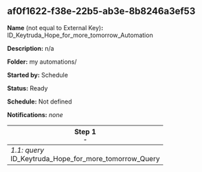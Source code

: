## af0f1622-f38e-22b5-ab3e-8b8246a3ef53

**Name** (not equal to External Key)**:** ID_Keytruda_Hope_for_more_tomorrow_Automation

**Description:** n/a

**Folder:** my automations/

**Started by:** Schedule

**Status:** Ready

**Schedule:** Not defined

**Notifications:** _none_


| Step 1<br>_<small>-</small>_ |
| --- |
| _1.1: query_<br>ID_Keytruda_Hope_for_more_tomorrow_Query |
